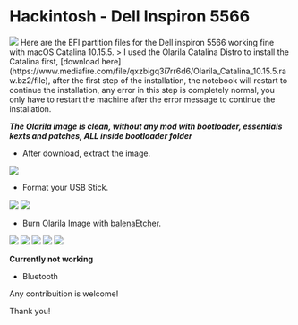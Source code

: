 # Hackintosh - Dell Inspiron 5566
<img src="https://i.imgur.com/3dH0tWw.png"/>
Here are the EFI partition files for the Dell inspiron 5566 working fine with macOS Catalina 10.15.5.
> I used the Olarila Catalina Distro to install the Catalina first, [download here](https://www.mediafire.com/file/qxzbigq3i7rr6d6/Olarila_Catalina_10.15.5.raw.bz2/file), after the first step of the installation, the notebook will restart to continue the installation, any error in this step is completely normal, you only have to restart the machine after the error message to continue the installation.

***The Olarila image is clean, without any mod with bootloader, essentials kexts and patches, ALL inside bootloader folder***

- After download, extract the image.
<img src="https://i.imgur.com/A2cNGdC.png"/>

- Format your USB Stick.
<img src="https://i.imgur.com/h08caVE.png"/>
<img src="https://i.imgur.com/kAq6xte.png"/>

- Burn Olarila Image with [balenaEtcher](https://www.balena.io/etcher/).
<img src="https://i.imgur.com/uWSUyV8.png"/>
<img src="https://i.imgur.com/T3WySAB.png"/>
<img src="https://i.imgur.com/PWjIiU5.png"/>
<img src="https://i.imgur.com/EZa4rVr.png"/>
<img src="https://i.imgur.com/tO0uP9g.png"/>

**Currently not working**

- Bluetooth

Any contribuition is welcome!

Thank you!
